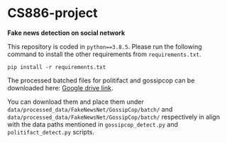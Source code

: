 # CS886-project
**Fake news detection on social network**

This repository is coded in `python==3.8.5`. Please run the following command to install the other requirements from `requirements.txt`.
```
pip install -r requirements.txt
```

The processed batched files for politifact and gossipcop can be downloaded here: [Google drive link](https://drive.google.com/drive/u/1/folders/1jphwkYXIbRhYO3f_xmBNTq39OdSPNH0s).

You can download them and place them under `data/processed_data/FakeNewsNet/GossipCop/batch/` and `data/processed_data/FakeNewsNet/GossipCop/batch/` respectively in align with the data paths mentioned in `gossipcop_detect.py` and `politifact_detect.py` scripts.
 
